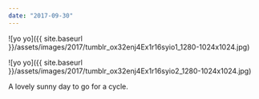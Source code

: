 ```yaml
---
date: "2017-09-30"
---
```


![yo yo]({{ site.baseurl }}/assets/images/2017/tumblr_ox32enj4Ex1r16syio1_1280-1024x1024.jpg)

![yo yo]({{ site.baseurl }}/assets/images/2017/tumblr_ox32enj4Ex1r16syio2_1280-1024x1024.jpg)

A lovely sunny day to go for a cycle.
